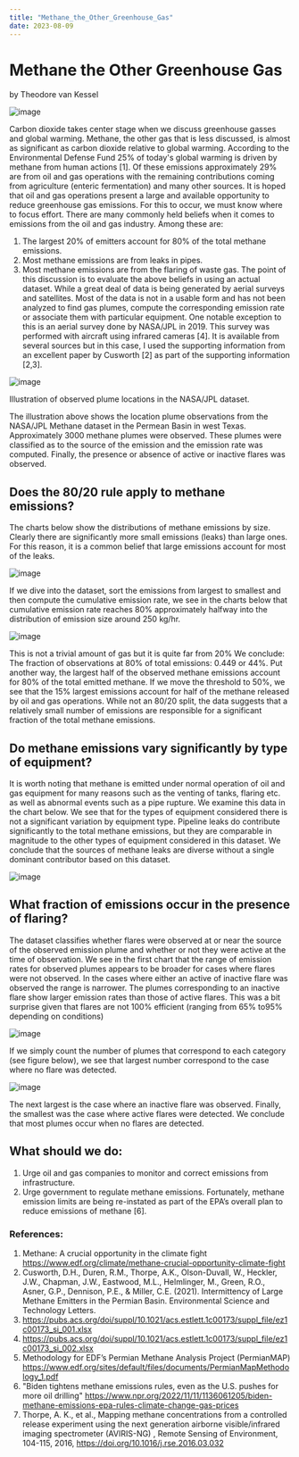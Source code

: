 ```yaml
---
title: "Methane_the_Other_Greenhouse_Gas"
date: 2023-08-09
---
```

# Methane the Other Greenhouse Gas 
by Theodore van Kessel

![image](https://github.com/tedvankessel/se4sci-blog/assets/18447321/ab429dd0-1f85-4474-beea-06ba9371a4b9)

Carbon dioxide takes center stage when we discuss greenhouse gasses and global warming. Methane, the other gas that is less discussed, is almost as significant as carbon dioxide relative to global warming. According to the Environmental Defense Fund 25% of today's global warming is driven by methane from human actions [1]. Of these emissions approximately 29% are from oil and gas operations with the remaining contributions coming from agriculture (enteric fermentation) and many other sources. 
It is hoped that oil and gas operations present a large and available opportunity  to reduce greenhouse gas emissions. For this to occur, we must know where to focus effort. There are many commonly held beliefs when it comes to emissions from the oil and gas industry. Among these are:
1.	The largest 20% of emitters account for 80% of the total methane emissions. 
2.	Most methane emissions are from leaks in pipes.
3.	Most methane emissions are from the flaring of waste gas.
The point of this discussion is to evaluate the above beliefs in using an actual dataset. While a great deal of data is being generated by aerial surveys and satellites. Most of the data is not in a usable form and has not been analyzed to find gas plumes, compute the corresponding emission rate or associate them with particular equipment. 
One notable exception to this is an aerial survey done by NASA/JPL in 2019. This survey was performed with aircraft using infrared cameras [4]. It is available from several sources but in this case, I used the supporting information from an excellent paper by Cusworth [2] as part of the supporting information [2,3].

![image](https://github.com/tedvankessel/se4sci-blog/assets/18447321/17979285-d66a-41a8-95d1-01b20f3b43b8)

Illustration of observed plume locations in the NASA/JPL dataset.

The illustration above shows the location plume observations from the NASA/JPL Methane dataset in the Permean Basin in west Texas. Approximately 3000 methane plumes were observed. These plumes were classified as to the source of the emission and the emission rate was computed. Finally, the presence or absence of active or inactive flares was observed.
## Does the 80/20 rule apply to methane emissions?
The charts below show the distributions of methane emissions by size. Clearly there are significantly more small emissions (leaks) than large ones. For this reason, it is a common belief that large emissions account for most of the leaks. 

![image](https://github.com/tedvankessel/se4sci-blog/assets/18447321/4f37adef-c581-4252-b741-ae487669af08)

If we dive into the dataset, sort the emissions from largest to smallest and then compute the cumulative emission rate, we see in the charts below that cumulative emission rate reaches 80% approximately halfway into the distribution of emission size around 250 kg/hr. 

![image](https://github.com/tedvankessel/se4sci-blog/assets/18447321/8e21eb3f-a589-4041-9ef2-6942ab77157b)

This is not a trivial amount of gas but it is quite far from 20%  We conclude: The fraction of observations at 80% of total emissions:  0.449 or 44%.
Put another way, the largest half of the observed methane emissions account for 80% of the total emitted methane. If we move the threshold to 50%,  we see that the 15% largest emissions account for half of the methane released by oil and gas operations. While not an 80/20 split, the data suggests that a relatively small number of emissions are responsible for a significant fraction of the total methane emissions.

## Do methane emissions vary significantly by type of equipment?
It is worth noting that methane is emitted under normal operation of oil and gas equipment for many reasons such as the venting of tanks, flaring etc. as well as abnormal events such as a pipe rupture. 
We examine this data in the chart below. We see that for the types of equipment considered there is not a significant variation by equipment type. Pipeline leaks do contribute significantly to the total methane emissions, but they are comparable in magnitude to the other types of equipment considered in this dataset. 
We conclude that the sources of methane leaks are diverse without a single dominant contributor based on this dataset. 


![image](https://github.com/tedvankessel/se4sci-blog/assets/18447321/15163be9-4bf1-4d9c-86e3-9abf65002346)

## What fraction of emissions occur in the presence of flaring?
The dataset classifies whether flares were observed at or near the source of the observed emission plume and whether or not they were active at the time of observation.
We see in the first chart that the range of emission rates for observed plumes appears to be broader for cases where flares were not observed. In the cases where either an active of inactive flare was observed the range is narrower. The plumes corresponding to an inactive flare show larger emission rates than those of active flares. This was a bit surprise given that flares are not 100% efficient (ranging from 65% to95% depending on conditions)

![image](https://github.com/tedvankessel/se4sci-blog/assets/18447321/228703c6-a8f3-4ce8-8c4f-9bf2ca780e21)

If we simply count the number of plumes that correspond to each category (see figure below), we see that largest number correspond to the case where no flare was detected.

![image](https://github.com/tedvankessel/se4sci-blog/assets/18447321/82c8ab1f-5069-4539-a30e-4ec3b88333cc)

The next largest is the case where an inactive flare was observed. Finally, the smallest was the case where active flares were detected. 
We conclude that most plumes occur when no flares are detected. 
## What should we do:
1.	Urge oil and gas companies to monitor and correct emissions from infrastructure.
2.	Urge government to regulate methane emissions.
Fortunately, methane emission limits are being re-instated as part of the EPA’s overall plan to reduce emissions of methane [6].


### References:
1. Methane: A crucial opportunity in the climate fight https://www.edf.org/climate/methane-crucial-opportunity-climate-fight
2. Cusworth, D.H., Duren, R.M., Thorpe, A.K., Olson-Duvall, W., Heckler, J.W., Chapman, J.W., Eastwood, M.L., Helmlinger, M., Green, R.O., Asner, G.P., Dennison, P.E., & Miller, C.E. (2021). Intermittency of Large Methane Emitters in the Permian Basin. Environmental Science and Technology Letters.
3. https://pubs.acs.org/doi/suppl/10.1021/acs.estlett.1c00173/suppl_file/ez1c00173_si_001.xlsx
4. https://pubs.acs.org/doi/suppl/10.1021/acs.estlett.1c00173/suppl_file/ez1c00173_si_002.xlsx
5. Methodology for EDF’s Permian Methane Analysis Project (PermianMAP) https://www.edf.org/sites/default/files/documents/PermianMapMethodology_1.pdf
6. "Biden tightens methane emissions rules, even as the U.S. pushes for more oil drilling"
https://www.npr.org/2022/11/11/1136061205/biden-methane-emissions-epa-rules-climate-change-gas-prices
7. Thorpe, A. K., et al., Mapping methane concentrations from a controlled release experiment using the next generation airborne visible/infrared imaging spectrometer (AVIRIS-NG) , Remote Sensing of Environment, 104-115, 2016, https://doi.org/10.1016/j.rse.2016.03.032














